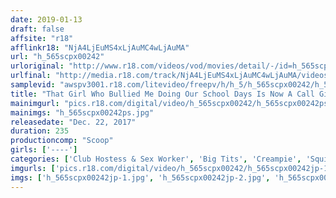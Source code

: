 ```yaml
---
date: 2019-01-13
draft: false
affsite: "r18"
afflinkr18: "NjA4LjEuMS4xLjAuMC4wLjAuMA"
url: "h_565scpx00242"
urloriginal: "http://www.r18.com/videos/vod/movies/detail/-/id=h_565scpx00242"
urlfinal: "http://media.r18.com/track/NjA4LjEuMS4xLjAuMC4wLjAuMA/videos/vod/movies/detail/-/id=h_565scpx00242"
samplevid: "awspv3001.r18.com/litevideo/freepv/h/h_5/h_565scpx00242/h_565scpx00242_dmb_w.mp4"
title: "That Girl Who Bullied Me Doing Our School Days Is Now A Call Girl! With Her Begging Me Not To Tell Everyone, Can I Force Her To Submit To My Desires In Revenge?! At First Her Face Was Awash With Shame, But At Some Point It Became Like A Pig In Heat... 2 4"
mainimgurl: "pics.r18.com/digital/video/h_565scpx00242/h_565scpx00242ps.jpg"
mainimgs: "h_565scpx00242ps.jpg"
releasedate: "Dec. 22, 2017"
duration: 235
productioncomp: "Scoop"
girls: ['----']
categories: ['Club Hostess & Sex Worker', 'Big Tits', 'Creampie', 'Squirting', 'Big Vibrator', 'Hi-Def']
imgurls: ['pics.r18.com/digital/video/h_565scpx00242/h_565scpx00242jp-1.jpg', 'pics.r18.com/digital/video/h_565scpx00242/h_565scpx00242jp-2.jpg', 'pics.r18.com/digital/video/h_565scpx00242/h_565scpx00242jp-3.jpg', 'pics.r18.com/digital/video/h_565scpx00242/h_565scpx00242jp-4.jpg', 'pics.r18.com/digital/video/h_565scpx00242/h_565scpx00242jp-5.jpg', 'pics.r18.com/digital/video/h_565scpx00242/h_565scpx00242jp-6.jpg', 'pics.r18.com/digital/video/h_565scpx00242/h_565scpx00242jp-7.jpg', 'pics.r18.com/digital/video/h_565scpx00242/h_565scpx00242jp-8.jpg', 'pics.r18.com/digital/video/h_565scpx00242/h_565scpx00242jp-9.jpg', 'pics.r18.com/digital/video/h_565scpx00242/h_565scpx00242jp-10.jpg', 'pics.r18.com/digital/video/h_565scpx00242/h_565scpx00242jp-11.jpg', 'pics.r18.com/digital/video/h_565scpx00242/h_565scpx00242jp-12.jpg', 'pics.r18.com/digital/video/h_565scpx00242/h_565scpx00242jp-13.jpg', 'pics.r18.com/digital/video/h_565scpx00242/h_565scpx00242jp-14.jpg', 'pics.r18.com/digital/video/h_565scpx00242/h_565scpx00242jp-15.jpg', 'pics.r18.com/digital/video/h_565scpx00242/h_565scpx00242jp-16.jpg', 'pics.r18.com/digital/video/h_565scpx00242/h_565scpx00242jp-17.jpg', 'pics.r18.com/digital/video/h_565scpx00242/h_565scpx00242jp-18.jpg', 'pics.r18.com/digital/video/h_565scpx00242/h_565scpx00242jp-19.jpg', 'pics.r18.com/digital/video/h_565scpx00242/h_565scpx00242jp-20.jpg']
imgs: ['h_565scpx00242jp-1.jpg', 'h_565scpx00242jp-2.jpg', 'h_565scpx00242jp-3.jpg', 'h_565scpx00242jp-4.jpg', 'h_565scpx00242jp-5.jpg', 'h_565scpx00242jp-6.jpg', 'h_565scpx00242jp-7.jpg', 'h_565scpx00242jp-8.jpg', 'h_565scpx00242jp-9.jpg', 'h_565scpx00242jp-10.jpg', 'h_565scpx00242jp-11.jpg', 'h_565scpx00242jp-12.jpg', 'h_565scpx00242jp-13.jpg', 'h_565scpx00242jp-14.jpg', 'h_565scpx00242jp-15.jpg', 'h_565scpx00242jp-16.jpg', 'h_565scpx00242jp-17.jpg', 'h_565scpx00242jp-18.jpg', 'h_565scpx00242jp-19.jpg', 'h_565scpx00242jp-20.jpg']
---
```

